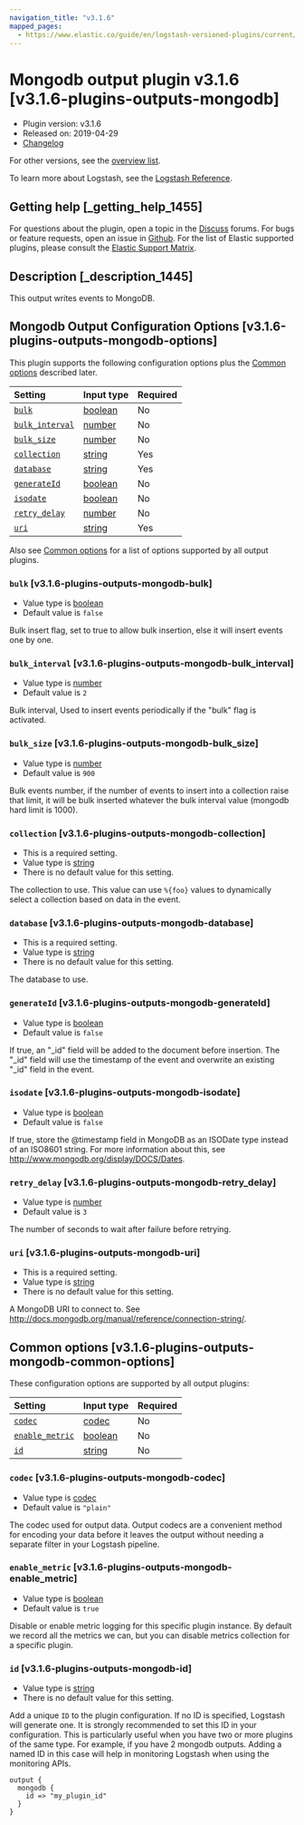```yaml
---
navigation_title: "v3.1.6"
mapped_pages:
  - https://www.elastic.co/guide/en/logstash-versioned-plugins/current/v3.1.6-plugins-outputs-mongodb.html
---
```


# Mongodb output plugin v3.1.6 [v3.1.6-plugins-outputs-mongodb]

* Plugin version: v3.1.6
* Released on: 2019-04-29
* [Changelog](https://github.com/logstash-plugins/logstash-output-mongodb/blob/v3.1.6/CHANGELOG.md)

For other versions, see the [overview list](output-mongodb-index.md).

To learn more about Logstash, see the [Logstash Reference](https://www.elastic.co/guide/en/logstash/current/index.html).

## Getting help [_getting_help_1455]

For questions about the plugin, open a topic in the [Discuss](http://discuss.elastic.co) forums. For bugs or feature requests, open an issue in [Github](https://github.com/logstash-plugins/logstash-output-mongodb). For the list of Elastic supported plugins, please consult the [Elastic Support Matrix](https://www.elastic.co/support/matrix#matrix_logstash_plugins).

## Description [_description_1445]

This output writes events to MongoDB.

## Mongodb Output Configuration Options [v3.1.6-plugins-outputs-mongodb-options]

This plugin supports the following configuration options plus the [Common options](v3-1-6-plugins-outputs-mongodb.md#v3.1.6-plugins-outputs-mongodb-common-options) described later.

| Setting | Input type | Required |
| :- | :- | :- |
| [`bulk`](v3-1-6-plugins-outputs-mongodb.md#v3.1.6-plugins-outputs-mongodb-bulk) | [boolean](/lsr/value-types.md#boolean) | No |
| [`bulk_interval`](v3-1-6-plugins-outputs-mongodb.md#v3.1.6-plugins-outputs-mongodb-bulk_interval) | [number](/lsr/value-types.md#number) | No |
| [`bulk_size`](v3-1-6-plugins-outputs-mongodb.md#v3.1.6-plugins-outputs-mongodb-bulk_size) | [number](/lsr/value-types.md#number) | No |
| [`collection`](v3-1-6-plugins-outputs-mongodb.md#v3.1.6-plugins-outputs-mongodb-collection) | [string](/lsr/value-types.md#string) | Yes |
| [`database`](v3-1-6-plugins-outputs-mongodb.md#v3.1.6-plugins-outputs-mongodb-database) | [string](/lsr/value-types.md#string) | Yes |
| [`generateId`](v3-1-6-plugins-outputs-mongodb.md#v3.1.6-plugins-outputs-mongodb-generateId) | [boolean](/lsr/value-types.md#boolean) | No |
| [`isodate`](v3-1-6-plugins-outputs-mongodb.md#v3.1.6-plugins-outputs-mongodb-isodate) | [boolean](/lsr/value-types.md#boolean) | No |
| [`retry_delay`](v3-1-6-plugins-outputs-mongodb.md#v3.1.6-plugins-outputs-mongodb-retry_delay) | [number](/lsr/value-types.md#number) | No |
| [`uri`](v3-1-6-plugins-outputs-mongodb.md#v3.1.6-plugins-outputs-mongodb-uri) | [string](/lsr/value-types.md#string) | Yes |

Also see [Common options](v3-1-6-plugins-outputs-mongodb.md#v3.1.6-plugins-outputs-mongodb-common-options) for a list of options supported by all output plugins.

### `bulk` [v3.1.6-plugins-outputs-mongodb-bulk]

* Value type is [boolean](/lsr/value-types.md#boolean)
* Default value is `false`

Bulk insert flag, set to true to allow bulk insertion, else it will insert events one by one.

### `bulk_interval` [v3.1.6-plugins-outputs-mongodb-bulk_interval]

* Value type is [number](/lsr/value-types.md#number)
* Default value is `2`

Bulk interval, Used to insert events periodically if the "bulk" flag is activated.

### `bulk_size` [v3.1.6-plugins-outputs-mongodb-bulk_size]

* Value type is [number](/lsr/value-types.md#number)
* Default value is `900`

Bulk events number, if the number of events to insert into a collection raise that limit, it will be bulk inserted whatever the bulk interval value (mongodb hard limit is 1000).

### `collection` [v3.1.6-plugins-outputs-mongodb-collection]

* This is a required setting.
* Value type is [string](/lsr/value-types.md#string)
* There is no default value for this setting.

The collection to use. This value can use `%{foo}` values to dynamically select a collection based on data in the event.

### `database` [v3.1.6-plugins-outputs-mongodb-database]

* This is a required setting.
* Value type is [string](/lsr/value-types.md#string)
* There is no default value for this setting.

The database to use.

### `generateId` [v3.1.6-plugins-outputs-mongodb-generateId]

* Value type is [boolean](/lsr/value-types.md#boolean)
* Default value is `false`

If true, an "\_id" field will be added to the document before insertion. The "\_id" field will use the timestamp of the event and overwrite an existing "\_id" field in the event.

### `isodate` [v3.1.6-plugins-outputs-mongodb-isodate]

* Value type is [boolean](/lsr/value-types.md#boolean)
* Default value is `false`

If true, store the @timestamp field in MongoDB as an ISODate type instead of an ISO8601 string. For more information about this, see <http://www.mongodb.org/display/DOCS/Dates>.

### `retry_delay` [v3.1.6-plugins-outputs-mongodb-retry_delay]

* Value type is [number](/lsr/value-types.md#number)
* Default value is `3`

The number of seconds to wait after failure before retrying.

### `uri` [v3.1.6-plugins-outputs-mongodb-uri]

* This is a required setting.
* Value type is [string](/lsr/value-types.md#string)
* There is no default value for this setting.

A MongoDB URI to connect to. See <http://docs.mongodb.org/manual/reference/connection-string/>.

## Common options [v3.1.6-plugins-outputs-mongodb-common-options]

These configuration options are supported by all output plugins:

| Setting | Input type | Required |
| :- | :- | :- |
| [`codec`](v3-1-6-plugins-outputs-mongodb.md#v3.1.6-plugins-outputs-mongodb-codec) | [codec](/lsr/value-types.md#codec) | No |
| [`enable_metric`](v3-1-6-plugins-outputs-mongodb.md#v3.1.6-plugins-outputs-mongodb-enable_metric) | [boolean](/lsr/value-types.md#boolean) | No |
| [`id`](v3-1-6-plugins-outputs-mongodb.md#v3.1.6-plugins-outputs-mongodb-id) | [string](/lsr/value-types.md#string) | No |

### `codec` [v3.1.6-plugins-outputs-mongodb-codec]

* Value type is [codec](/lsr/value-types.md#codec)
* Default value is `"plain"`

The codec used for output data. Output codecs are a convenient method for encoding your data before it leaves the output without needing a separate filter in your Logstash pipeline.

### `enable_metric` [v3.1.6-plugins-outputs-mongodb-enable_metric]

* Value type is [boolean](/lsr/value-types.md#boolean)
* Default value is `true`

Disable or enable metric logging for this specific plugin instance. By default we record all the metrics we can, but you can disable metrics collection for a specific plugin.

### `id` [v3.1.6-plugins-outputs-mongodb-id]

* Value type is [string](/lsr/value-types.md#string)
* There is no default value for this setting.

Add a unique `ID` to the plugin configuration. If no ID is specified, Logstash will generate one. It is strongly recommended to set this ID in your configuration. This is particularly useful when you have two or more plugins of the same type. For example, if you have 2 mongodb outputs. Adding a named ID in this case will help in monitoring Logstash when using the monitoring APIs.

```
output {
  mongodb {
    id => "my_plugin_id"
  }
}
```
